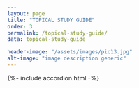 ```yaml
---
layout: page
title: "TOPICAL STUDY GUIDE"
order: 3
permalink: /topical-study-guide/
data: topical-study-guide

header-image: "/assets/images/pic13.jpg"
alt-image: "image description generic"
---
```


{%- include accordion.html -%}
